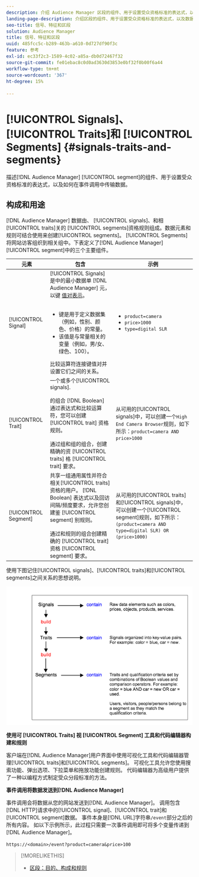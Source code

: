 ```yaml
---
description: 介绍 Audience Manager 区段的组件、用于设置受众资格标准的表达式，以及如何在事件调用中传输数据。
landing-page-description: 介绍区段的组件、用于设置受众资格标准的表达式，以及数据传输方式。
seo-title: 信号、特征和区段
solution: Audience Manager
title: 信号、特征和区段
uuid: 485fcc5c-b289-463b-a610-0d727df90f3c
feature: 参考
exl-id: ec33f2c3-1589-4c02-a85a-db0d72467f32
source-git-commit: fe01ebac8c0d0ad3630d3853e0bf32f0b00f6a44
workflow-type: tm+mt
source-wordcount: '367'
ht-degree: 15%

---
```


# [!UICONTROL Signals]、  [!UICONTROL Traits]和  [!UICONTROL Segments] {#signals-traits-and-segments}

描述[!DNL Audience Manager] [!UICONTROL segment]的组件、用于设置受众资格标准的表达式，以及如何在事件调用中传输数据。

## 构成和用途

[!DNL Audience Manager] 数据由、 [!UICONTROL signals]、和相 [!UICONTROL traits]关的 [!UICONTROL segments]资格规则组成。数据元素和规则可结合使用来创建[!UICONTROL segments]。 [!UICONTROL Segments] 将网站访客组织到相关组中。下表定义了[!DNL Audience Manager] [!UICONTROL segment]中的三个主要组件。

| 元素 | 包含 | 示例 |
|---|---|---|
| [!UICONTROL Signal] | [!UICONTROL Signals] 是中的最小数据单 [!DNL Audience Manager] 元，以键 [值对表示](../reference/key-value-pairs-explained.md)。<br><br><ul><li>键是用于定义数据集（例如，性别、颜色、价格）的常量。</li><li>该值是与常量相关的变量（例如，男/女、绿色、100）。</li></ul>比较运算符连接键值对并设置它们之间的关系。 | <ul><li>`product=camera`</li><li>`price>1000`</li><li>`type=digital SLR`</li></ul> |
| [!UICONTROL Trait] | 一个或多个[!UICONTROL signals].<br><br>的组合 [!DNL Boolean] 通过表达式和比较运算符，您可以创建 [!UICONTROL trait] 资格规则。<br><br>通过组和组的组合，创建精确的资 [!UICONTROL traits] 格 [!UICONTROL trait] 要求。 | 从可用的[!UICONTROL signals]中，可以创建一个`High End Camera Browser`规则，如下所示：`product=camera AND price>1000` |
| [!UICONTROL Segment] | 共享一组通用属性并符合相关[!UICONTROL traits]资格的用户。 [!DNL Boolean] 表达式以及回访间隔/频度要求，允许您创建鉴 [!UICONTROL segment] 别规则。<br><br> 通过和规则的组合创建精确的 [!UICONTROL trait] 资格 [!UICONTROL segment] 要求。 | 从可用的[!UICONTROL traits]和[!UICONTROL signals]中，可以创建一个[!UICONTROL segment]规则，如下所示：`(product=camera AND type=digital SLR) OR (price>1000)` |

使用下图记住[!UICONTROL signals]、[!UICONTROL traits]和[!UICONTROL segments]之间关系的思想说明。

![](assets/signals-traits-segments.png)

**使用可 [!UICONTROL Traits] 视 [!UICONTROL Segment] 工具和代码编辑器构建和规则**

客户端在[!DNL Audience Manager]用户界面中使用可视化工具和代码编辑器管理[!UICONTROL traits]和[!UICONTROL segments]。 可视化工具允许您使用搜索功能、弹出选项、下拉菜单和拖放功能创建规则。 代码编辑器为高级用户提供了一种以编程方式制定受众分段标准的方法。

**事件调用将数据发送到[!DNL Audience Manager]**

事件调用会将数据从您的网站发送到[!DNL Audience Manager]。 调用包含[!DNL HTTP]请求中的[!UICONTROL signal]、[!UICONTROL trait]和[!UICONTROL segment]数据。 事件本身是[!DNL URL]字符串`/event`部分之后的所有内容。 如以下示例所示，此过程只需要一次事件调用即可将多个变量传递到[!DNL Audience Manager]。

`https://<domain>/event?product=camera&price>100`

>[!MORELIKETHIS]
>
>* [区段：目的、构成和规则](../features/segments/segments-purpose.md)


